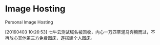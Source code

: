 # Image Hosting
Personal Image Hosting

[20190403 10:26:53] 七牛云测试域名被回收，内心一万匹草泥马奔腾而过，不再放心其他第三方免费图床，遂搭建个人图床。
